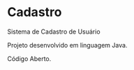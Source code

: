 # Cadastro
Sistema de Cadastro de Usuário 

Projeto desenvolvido em linguagem Java.

Código Aberto.
